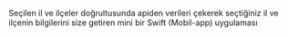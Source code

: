 Seçilen il ve ilçeler doğrultusunda apiden verileri çekerek seçtiğiniz il ve ilçenin bilgilerini size getiren mini bir Swift (Mobil-app) uygulaması
